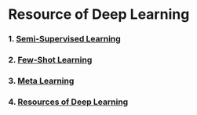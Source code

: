 # Resource of Deep Learning
### 1. [Semi-Supervised Learning](/Semi-Superviser_Model.md)
### 2. [Few-Shot Learning](/Few-Shot_Learning.md)
### 3. [Meta Learning](/Meta_Learning.md)
### 4. [Resources of Deep Learning](/Tutorials_and_Resources.md)

